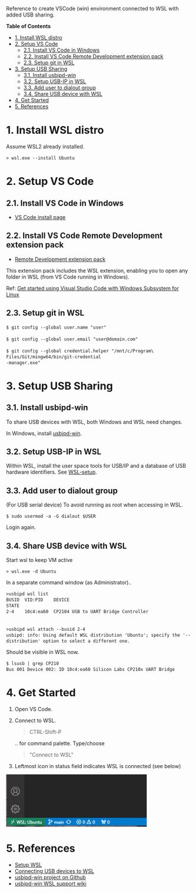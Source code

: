 Reference to create VSCode (win) environment connected to WSL with added USB sharing.

**Table of Contents**

- [1. Install WSL distro](#1-install-wsl-distro)
- [2. Setup VS Code](#2-setup-vs-code)
  - [2.1. Install VS Code in Windows](#21-install-vs-code-in-windows)
  - [2.2. Install VS Code Remote Development extension pack](#22-install-vs-code-remote-development-extension-pack)
  - [2.3. Setup git in WSL](#23-setup-git-in-wsl)
- [3. Setup USB Sharing](#3-setup-usb-sharing)
  - [3.1. Install usbipd-win](#31-install-usbipd-win)
  - [3.2. Setup USB-IP in WSL](#32-setup-usb-ip-in-wsl)
  - [3.3. Add user to dialout group](#33-add-user-to-dialout-group)
  - [3.4. Share USB device with WSL](#34-share-usb-device-with-wsl)
- [4. Get Started](#4-get-started)
- [5. References](#5-references)


# 1. Install WSL distro
Assume WSL2 already installed.
```
> wsl.exe --install Ubuntu
```

# 2. Setup VS Code
## 2.1. Install VS Code in Windows

- [VS Code install page](https://code.visualstudio.com/download)

## 2.2. Install VS Code Remote Development extension pack

- [Remote Development extension pack](https://marketplace.visualstudio.com/items?itemName=ms-vscode-remote.vscode-remote-extensionpack)
  
This extension pack includes the WSL extension, enabling you to open any folder in WSL (from VS Code running in Windows).

Ref: [Get started using Visual Studio Code with Windows Subsystem for Linux](https://learn.microsoft.com/en-us/windows/wsl/tutorials/wsl-vscode)

## 2.3. Setup git in WSL

```
$ git config --global user.name "user"

$ git config --global user.email "user@domain.com"

$ git config --global credential.helper "/mnt/c/Program\ Files/Git/mingw64/bin/git-credential
-manager.exe"

```

# 3. Setup USB Sharing
## 3.1. Install usbipd-win
To share USB devices with WSL, both Windows and WSL need changes.

In Windows, install [usbipd-win](https://github.com/dorssel/usbipd-win/releases).

## 3.2. Setup USB-IP in WSL

Within WSL, install the user space tools for USB/IP and a database of USB hardware identifiers. See [WSL-setup](https://github.com/dorssel/usbipd-win/wiki/WSL-support#wsl-setup).


## 3.3. Add user to dialout group

(For USB serial device) To avoid running as root when accessing in WSL.

```
$ sudo usermod -a -G dialout $USER
```
Login again.

## 3.4. Share USB device with WSL
Start wsl to keep VM active
```
> wsl.exe -d Ubuntu
```

In a separate command window (as Administrator)..

```
>usbipd wsl list
BUSID  VID:PID    DEVICE                                                        STATE
2-4    10c4:ea60  CP2104 USB to UART Bridge Controller


>usbipd wsl attach --busid 2-4
usbipd: info: Using default WSL distribution 'Ubuntu'; specify the '--distribution' option to select a different one.
```

Should be visible in WSL now.

```
$ lsusb | grep CP210
Bus 001 Device 002: ID 10c4:ea60 Silicon Labs CP210x UART Bridge
```

# 4. Get Started

1. Open VS Code.
2. Connect to WSL.
   > CTRL-Shift-P 
   
   .. for command palette. Type/choose 
   > "Connect to WSL"
3. Leftmost icon in status field indicates WSL is connected (see below)

![Screenshot of VS Code showing WSL is connected](screenshot-vscode-WSL-connected.png)


# 5. References

- [Setup WSL](https://learn.microsoft.com/en-us/windows/wsl/setup/environment)
- [Connecting USB devices to WSL](https://devblogs.microsoft.com/commandline/connecting-usb-devices-to-wsl/)
- [usbipd-win project on Github](https://github.com/dorssel/usbipd-win)
- [usbipd-win WSL support wiki](https://github.com/dorssel/usbipd-win/wiki/WSL-support)

